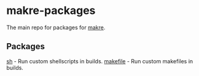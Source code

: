 # makre-packages
The main repo for packages for [makre](https://nift4.github.io/makre).
## Packages
[sh](https://nift4.github.io/makre-packages/src/sh/README.md) - Run custom shellscripts in builds.
[makefile](https://nift4.github.io/makre-packages/src/makefile/README.md) - Run custom makefiles in builds.
